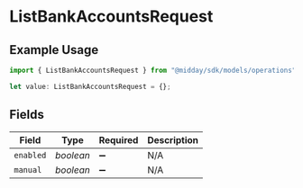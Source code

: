 # ListBankAccountsRequest

## Example Usage

```typescript
import { ListBankAccountsRequest } from "@midday/sdk/models/operations";

let value: ListBankAccountsRequest = {};
```

## Fields

| Field              | Type               | Required           | Description        |
| ------------------ | ------------------ | ------------------ | ------------------ |
| `enabled`          | *boolean*          | :heavy_minus_sign: | N/A                |
| `manual`           | *boolean*          | :heavy_minus_sign: | N/A                |